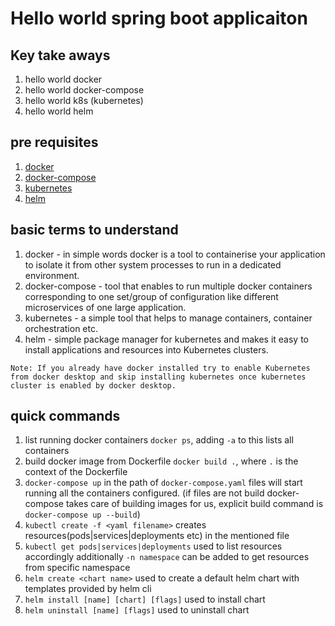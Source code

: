 # Hello world spring boot applicaiton

## Key take aways

1. hello world docker
1. hello world docker-compose
1. hello world k8s (kubernetes)
1. hello world helm

## pre requisites

1. [docker](https://docs.docker.com/get-docker/)
1. [docker-compose](https://docs.docker.com/compose/install/)
1. [kubernetes](https://kubernetes.io/docs/tasks/tools/)
1. [helm](https://helm.sh/docs/intro/install/)

## basic terms to understand

1. docker - in simple words docker is a tool to containerise your application to isolate it from other system processes to run in a dedicated environment.
1. docker-compose - tool that enables to run multiple docker containers corresponding to one set/group of configuration like different microservices of one large application.
1. kubernetes - a simple tool that helps to manage containers, container orchestration etc.
1. helm - simple package manager for kubernetes and makes it easy to install applications and resources into Kubernetes clusters.

```
Note: If you already have docker installed try to enable Kubernetes from docker desktop and skip installing kubernetes once kubernetes cluster is enabled by docker desktop.
```

## quick commands

1.  list running docker containers `docker ps`, adding `-a` to this lists all containers
1.  build docker image from Dockerfile `docker build .`, where `.` is the context of the Dockerfile
1.  `docker-compose up` in the path of `docker-compose.yaml` files will start running all the containers configured. (if files are not build docker-compose takes care of building images for us, explicit build command is `docker-compose up --build`)
1.  `kubectl create -f <yaml filename>` creates resources(pods|services|deployments etc) in the mentioned file
1.  `kubectl get pods|services|deployments` used to list resources accordingly additionally `-n namespace` can be added to get resources from specific namespace
1.  `helm create <chart name>` used to create a default helm chart with templates provided by helm cli
1.  `helm install [name] [chart] [flags]` used to install chart
1.  `helm uninstall [name] [flags]` used to uninstall chart
